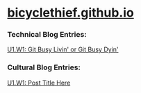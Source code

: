 # [bicyclethief.github.io](http://bicyclethief.github.io)

### Technical Blog Entries:
[U1.W1: Git Busy Livin' or Git Busy Dyin'](https://bicyclethief.github.io/blog/t1-git-blog.html)

### Cultural Blog Entries:
[U1.W1: Post Title Here](https://bicyclethief.github.io/blog/c1-chefs-kitchen.html)
